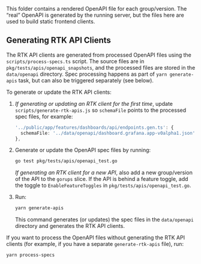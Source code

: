 This folder contains a rendered OpenAPI file for each group/version. The “real” OpenAPI is generated by the running server, but the files here are used to build static frontend clients.

## Generating RTK API Clients

The RTK API clients are generated from processed OpenAPI files using the `scripts/process-specs.ts` script. The source files are in `pkg/tests/apis/openapi_snapshots`, and the processed files are stored in the `data/openapi` directory. Spec processing happens as part of `yarn generate-apis` task, but can also be triggered separately (see below).

To generate or update the RTK API clients:

1. _If generating or updating an RTK client for the first time_, update `scripts/generate-rtk-apis.js` so `schemaFile` points to the processed spec files, for example:
   ```typescript
   '../public/app/features/dashboards/api/endpoints.gen.ts': {
     schemaFile: '../data/openapi/dashboard.grafana.app-v0alpha1.json',
   },
   ```

2. Generate or update the OpenAPI spec files by running:
   ```bash
   go test pkg/tests/apis/openapi_test.go
   ```
   _If generating an RTK client for a new API_, also add a new group/version of the API to the `gorups` slice. If the API is behind a feature toggle, add the toggle to `EnableFeatureToggles` in `pkg/tests/apis/openapi_test.go`.


3. Run:
   ```bash
   yarn generate-apis
   ```
   This command generates (or updates) the spec files in the `data/openapi` directory and generates the RTK API clients.

If you want to process the OpenAPI files without generating the RTK API clients (for example, if you have a separate `generate-rtk-apis` file), run:
```bash
yarn process-specs
```
